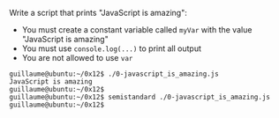 Write a script that prints "JavaScript is amazing":
- You must create a constant variable called ```myVar``` with the value "JavaScript is amazing"
- You must use ```console.log(...)``` to print all output
- You are not allowed to use ```var```
```
guillaume@ubuntu:~/0x12$ ./0-javascript_is_amazing.js 
JavaScript is amazing
guillaume@ubuntu:~/0x12$ 
guillaume@ubuntu:~/0x12$ semistandard ./0-javascript_is_amazing.js 
guillaume@ubuntu:~/0x12$
```

